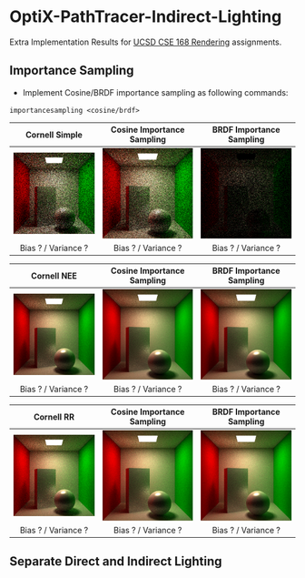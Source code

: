 # OptiX-PathTracer-Indirect-Lighting
Extra Implementation Results for [UCSD CSE 168 Rendering](http://cseweb.ucsd.edu/~viscomp/classes/cse168/sp20/168.html) assignments.

## Importance Sampling
- Implement Cosine/BRDF importance sampling as following commands:
 ```
 importancesampling <cosine/brdf>
 ```
 
Cornell Simple             | Cosine Importance Sampling | BRDF Importance Sampling
:-------------------------:|:--------------------------:|:-------------------------:
![](https://github.com/yuyingyeh/OptiX-PathTracer-Indirect-Lighting/blob/master/importancesampling/cornellSimple.png)  |  ![](https://github.com/yuyingyeh/OptiX-PathTracer-Indirect-Lighting/blob/master/importancesampling/cornellSimpleCosine.png) |  ![](https://github.com/yuyingyeh/OptiX-PathTracer-Indirect-Lighting/blob/master/importancesampling/cornellSimpleBRDF.png)
Bias ? / Variance ?        |  Bias ? / Variance ?       |  Bias ? / Variance ?

Cornell NEE                | Cosine Importance Sampling | BRDF Importance Sampling
:-------------------------:|:--------------------------:|:-------------------------:
![](https://github.com/yuyingyeh/OptiX-PathTracer-Indirect-Lighting/blob/master/importancesampling/cornellNEE.png)  |  ![](https://github.com/yuyingyeh/OptiX-PathTracer-Indirect-Lighting/blob/master/importancesampling/cornellNEECosine.png) |  ![](https://github.com/yuyingyeh/OptiX-PathTracer-Indirect-Lighting/blob/master/importancesampling/cornellNEEBRDF.png)
Bias ? / Variance ?        |  Bias ? / Variance ?       |  Bias ? / Variance ?

Cornell RR                 | Cosine Importance Sampling | BRDF Importance Sampling
:-------------------------:|:--------------------------:|:-------------------------:
![](https://github.com/yuyingyeh/OptiX-PathTracer-Indirect-Lighting/blob/master/importancesampling/cornellRR.png)  |  ![](https://github.com/yuyingyeh/OptiX-PathTracer-Indirect-Lighting/blob/master/importancesampling/cornellRRCosine.png) |  ![](https://github.com/yuyingyeh/OptiX-PathTracer-Indirect-Lighting/blob/master/importancesampling/cornellRRBRDF.png)
Bias ? / Variance ?        |  Bias ? / Variance ?       |  Bias ? / Variance ?

## Separate Direct and Indirect Lighting
